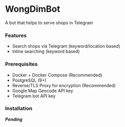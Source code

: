# WongDimBot
A bot that helps to serve shops in Telegram

### Features
- Search shops via Telegram (keyword/location based)
- Inline searching (keyword based)

### Prerequisites
- Docker + Docker Compose (Recommended)
- PostgreSQL (9+)
- Reverse/TLS Proxy for encryption (Recommended)
- Google Map Geocode API key
- Telegram bot API key

### Installation
***Pending***